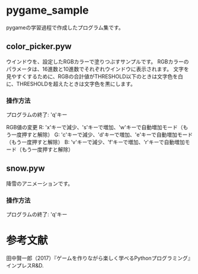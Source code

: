 # pygame_sample
pygameの学習過程で作成したプログラム集です。

## color_picker.pyw
ウインドウを、設定したRGBカラーで塗りつぶすサンプルです。
RGBカラーのパラメータは、16進数と10進数でそれぞれウインドウに表示されます。
文字を見やすくするために、RGBの合計値がTHRESHOLD以下のときは文字色を白に、THRESHOLDを超えたときは文字色を黒にします。

### 操作方法
プログラムの終了: 'q'キー

RGB値の変更
R: 'x'キーで減少、's'キーで増加、'w'キーで自動増加モード（もう一度押すと解除）
G: 'c'キーで減少、'd'キーで増加、'e'キーで自動増加モード（もう一度押すと解除）
B: 'v'キーで減少、'f'キーで増加、'r'キーで自動増加モード（もう一度押すと解除）

## snow.pyw
降雪のアニメーションです。

### 操作方法
プログラムの終了: 'q'キー

# 参考文献
田中賢一郎（2017）『ゲームを作りながら楽しく学べるPythonプログラミング』インプレスR&D.
